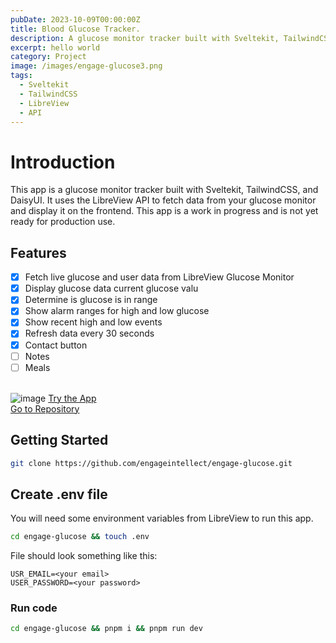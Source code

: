 ```yaml
---
pubDate: 2023-10-09T00:00:00Z
title: Blood Glucose Tracker.
description: A glucose monitor tracker built with Sveltekit, TailwindCSS, and DaisyUI.
excerpt: hello world
category: Project
image: /images/engage-glucose3.png
tags:
  - Sveltekit
  - TailwindCSS
  - LibreView
  - API
---
```


# Introduction

This app is a glucose monitor tracker built with Sveltekit, TailwindCSS, and DaisyUI. It uses the LibreView API to fetch data from your glucose monitor and display it on the frontend. This app is a work in progress and is not yet ready for production use.

## Features

- [x] Fetch live glucose and user data from LibreView Glucose Monitor
- [x] Display glucose data current glucose valu
- [x] Determine is glucose is in range
- [x] Show alarm ranges for high and low glucose
- [x] Show recent high and low events
- [x] Refresh data every 30 seconds
- [x] Contact button
- [ ] Notes
- [ ] Meals
      <br/>
      <br/>

![image](/images/engage-glucose.png)
[Try the App](https://engage-glucose.vercel.app)
<br/>
[Go to Repository](https://github.com/engageintellect/engage-glucose)
<br/>

## Getting Started

```bash
git clone https://github.com/engageintellect/engage-glucose.git
```

## Create .env file

You will need some environment variables from LibreView to run this app.

```bash
cd engage-glucose && touch .env
```

File should look something like this:

```
USR_EMAIL=<your email>
USER_PASSWORD=<your password>
```

### Run code

```bash
cd engage-glucose && pnpm i && pnpm run dev
```
